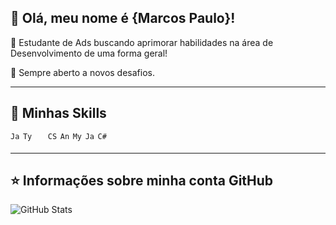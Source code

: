 ## 💜 Olá, meu nome é <strong>{Marcos Paulo}!</strong>


🔭 Estudante de Ads buscando aprimorar habilidades na área de Desenvolvimento de uma forma geral!

💬 Sempre aberto a novos desafios.

----

## 🚀 Minhas Skills

<code><img height="16" src="https://img.shields.io/badge/JavaScript-323330?style=flat&logo=javascript&logoColor=F7DF1E" alt="Javascript"/></code>
<code><img height="16" src="https://img.shields.io/badge/TypeScript-007ACC?style=flat&logo=typescript&logoColor=white" alt="Typescript"/></code>
<code><img height="16" src="https://img.shields.io/badge/HTML-239120?style=flat&logo=html5&logoColor=white"/></code>
<code><img height="16" src="https://img.shields.io/badge/CSS-239120?&style=flat&logo=css3&logoColor=white" alt="CSS"/></code>
<code><img height="16" src="https://img.shields.io/badge/Angular-DD0031?style=flat&logo=angular&logoColor=white" alt="Angular"/></code>
<code><img height="16" src="https://img.shields.io/badge/MySQL-00000F?style=flat&logo=mysql&logoColor=white" alt="MySQL"/></code>
<code><img height="16" src="https://img.shields.io/badge/Java-ED8B00?style=flat&logo=java&logoColor=white" alt="Java"/></code>
<code><img height="16" src="https://img.shields.io/badge/C%23-239120?style=flat&logo=c-sharp&logoColor=white"  alt="C#"/></code>

---

## ⭐ Informações sobre minha conta GitHub
![GitHub Stats](https://github-readme-stats.vercel.app/api?username=Marcos-PauloR&show_icons=true)
